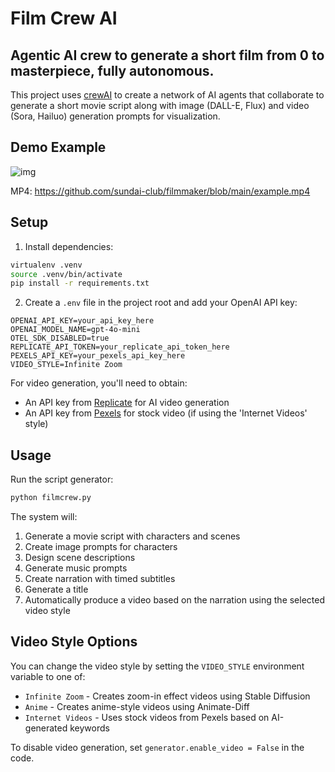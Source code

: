# Film Crew AI

## Agentic AI crew to generate a short film from 0 to masterpiece, fully autonomous.

This project uses [crewAI](https://crew.ai/) to create a network of AI agents that collaborate to generate a short movie script along with image (DALL-E, Flux) and video (Sora, Hailuo) generation prompts for visualization.

## Demo Example

![img](example.gif)

MP4: https://github.com/sundai-club/filmmaker/blob/main/example.mp4

## Setup

1. Install dependencies:
```bash
virtualenv .venv
source .venv/bin/activate
pip install -r requirements.txt
```

2. Create a `.env` file in the project root and add your OpenAI API key:
```
OPENAI_API_KEY=your_api_key_here
OPENAI_MODEL_NAME=gpt-4o-mini
OTEL_SDK_DISABLED=true
REPLICATE_API_TOKEN=your_replicate_api_token_here
PEXELS_API_KEY=your_pexels_api_key_here
VIDEO_STYLE=Infinite Zoom
```

For video generation, you'll need to obtain:
- An API key from [Replicate](https://replicate.com/) for AI video generation
- An API key from [Pexels](https://www.pexels.com/api/) for stock video (if using the 'Internet Videos' style)

## Usage

Run the script generator:
```bash
python filmcrew.py
```

The system will:
1. Generate a movie script with characters and scenes
2. Create image prompts for characters
3. Design scene descriptions
4. Generate music prompts
5. Create narration with timed subtitles
6. Generate a title
7. Automatically produce a video based on the narration using the selected video style

## Video Style Options

You can change the video style by setting the `VIDEO_STYLE` environment variable to one of:
- `Infinite Zoom` - Creates zoom-in effect videos using Stable Diffusion
- `Anime` - Creates anime-style videos using Animate-Diff
- `Internet Videos` - Uses stock videos from Pexels based on AI-generated keywords

To disable video generation, set `generator.enable_video = False` in the code.
